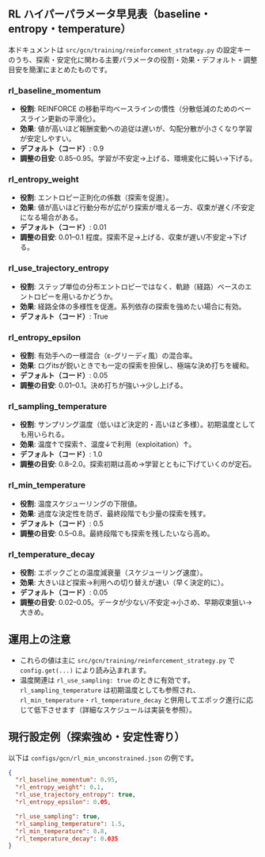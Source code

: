 ## RL ハイパーパラメータ早見表（baseline・entropy・temperature）

本ドキュメントは `src/gcn/training/reinforcement_strategy.py` の設定キーのうち、探索・安定化に関わる主要パラメータの役割・効果・デフォルト・調整目安を簡潔にまとめたものです。

### rl_baseline_momentum
- **役割**: REINFORCE の移動平均ベースラインの慣性（分散低減のためのベースライン更新の平滑化）。
- **効果**: 値が高いほど報酬変動への追従は遅いが、勾配分散が小さくなり学習が安定しやすい。
- **デフォルト（コード）**: 0.9
- **調整の目安**: 0.85–0.95。学習が不安定→上げる、環境変化に鈍い→下げる。

### rl_entropy_weight
- **役割**: エントロピー正則化の係数（探索を促進）。
- **効果**: 値が高いほど行動分布が広がり探索が増える一方、収束が遅く/不安定になる場合がある。
- **デフォルト（コード）**: 0.01
- **調整の目安**: 0.01–0.1 程度。探索不足→上げる、収束が遅い/不安定→下げる。

### rl_use_trajectory_entropy
- **役割**: ステップ単位の分布エントロピーではなく、軌跡（経路）ベースのエントロピーを用いるかどうか。
- **効果**: 経路全体の多様性を促進。系列依存の探索を強めたい場合に有効。
- **デフォルト（コード）**: True

### rl_entropy_epsilon
- **役割**: 有効手への一様混合（ε-グリーディ風）の混合率。
- **効果**: ログitsが鋭いときでも一定の探索を担保し、極端な決め打ちを緩和。
- **デフォルト（コード）**: 0.05
- **調整の目安**: 0.01–0.1。決め打ちが強い→少し上げる。

### rl_sampling_temperature
- **役割**: サンプリング温度（低いほど決定的・高いほど多様）。初期温度としても用いられる。
- **効果**: 温度↑で探索↑、温度↓で利用（exploitation）↑。
- **デフォルト（コード）**: 1.0
- **調整の目安**: 0.8–2.0。探索初期は高め→学習とともに下げていくのが定石。

### rl_min_temperature
- **役割**: 温度スケジューリングの下限値。
- **効果**: 過度な決定性を防ぎ、最終段階でも少量の探索を残す。
- **デフォルト（コード）**: 0.5
- **調整の目安**: 0.5–0.8。最終段階でも探索を残したいなら高め。

### rl_temperature_decay
- **役割**: エポックごとの温度減衰量（スケジューリング速度）。
- **効果**: 大きいほど探索→利用への切り替えが速い（早く決定的に）。
- **デフォルト（コード）**: 0.05
- **調整の目安**: 0.02–0.05。データが少ない/不安定→小さめ、早期収束狙い→大きめ。

## 運用上の注意
- これらの値は主に `src/gcn/training/reinforcement_strategy.py` で `config.get(...)` により読み込まれます。
- 温度関連は `rl_use_sampling: true` のときに有効です。`rl_sampling_temperature` は初期温度としても参照され、`rl_min_temperature`・`rl_temperature_decay` と併用してエポック進行に応じて低下させます（詳細なスケジュールは実装を参照）。

## 現行設定例（探索強め・安定性寄り）
以下は `configs/gcn/rl_min_unconstrained.json` の例です。

```json
{
  "rl_baseline_momentum": 0.95,
  "rl_entropy_weight": 0.1,
  "rl_use_trajectory_entropy": true,
  "rl_entropy_epsilon": 0.05,

  "rl_use_sampling": true,
  "rl_sampling_temperature": 1.5,
  "rl_min_temperature": 0.8,
  "rl_temperature_decay": 0.035
}
```


